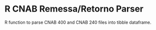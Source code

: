 # R CNAB Remessa/Retorno Parser

R function to parse CNAB 400 and CNAB 240 files into tibble dataframe.
